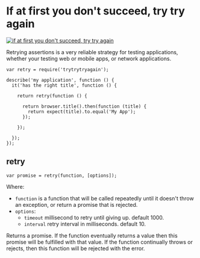 # If at first you don't succeed, try try again

[![if at first you don't succeed, try try again](http://img.youtube.com/vi/WwlWgMTCp8w/0.jpg)](http://www.youtube.com/watch?v=WwlWgMTCp8w)

Retrying assertions is a very reliable strategy for testing applications, whether your testing web or mobile apps, or network applications.

    var retry = require('trytrytryagain');

    describe('my application', function () {
      it('has the right title', function () {

        return retry(function () {

          return browser.title().then(function (title) {
            return expect(title).to.equal('My App');
          });

        });

      });
    });

## retry

    var promise = retry(function, [options]);

Where:

  * `function` is a function that will be called repeatedly until it doesn't throw an exception, or return a promise that is rejected.
  * `options`:
    * `timeout` millisecond to retry until giving up. default 1000.
    * `interval` retry interval in milliseconds. default 10.

Returns a promise. If the function eventually returns a value then this promise will be fulfilled with that value. If the function continually throws or rejects, then this function will be rejected with the error.
